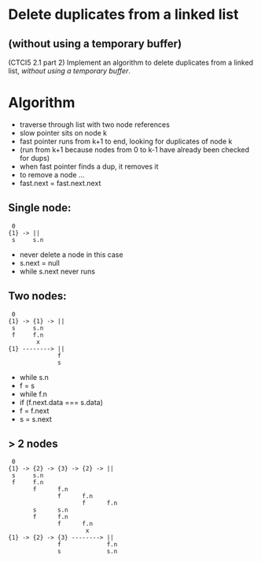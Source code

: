 # Delete duplicates from a linked list
## (without using a temporary buffer)

(CTCI5 2.1 part 2) Implement an algorithm to delete duplicates from a linked list,
_without using a temporary buffer_.

# Algorithm

- traverse through list with two node references
- slow pointer sits on node k
- fast pointer runs from k+1 to end, looking for duplicates of node k
- (run from k+1 because nodes from 0 to k-1 have already been checked for dups)
- when fast pointer finds a dup, it removes it
- to remove a node ...
- fast.next = fast.next.next


## Single node:

```
 0
{1} -> ||
 s     s.n
```

- never delete a node in this case
- s.next = null
- while s.next never runs

## Two nodes:

```
 0
{1} -> {1} -> ||
 s     s.n
 f     f.n
        x
{1} --------> ||
              f
              s
```

- while s.n
- f = s
- while f.n
- if (f.next.data === s.data)
- f = f.next
- s = s.next

## > 2 nodes


```
 0
{1} -> {2} -> {3} -> {2} -> ||
 s     s.n
 f     f.n
       f      f.n
              f      f.n
                     f      f.n
       s      s.n
       f      f.n
              f      f.n
                      x
{1} -> {2} -> {3} --------> ||
              f             f.n
              s             s.n
```





















